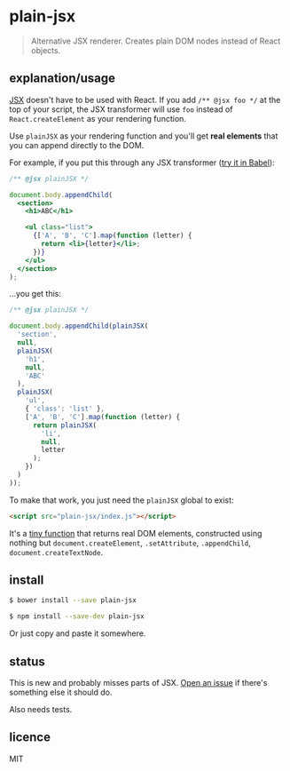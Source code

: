 # plain-jsx

> Alternative JSX renderer. Creates plain DOM nodes instead of React objects.


## explanation/usage

[JSX](http://facebook.github.io/jsx/) doesn't have to be used with React. If you add `/** @jsx foo */` at the top of your script, the JSX transformer will use `foo` instead of `React.createElement` as your rendering function.

Use `plainJSX` as your rendering function and you'll get **real elements** that you can append directly to the DOM.

For example, if you put this through any JSX transformer (<a href="https://babeljs.io/repl/#?experimental=false&evaluate=true&loose=false&spec=false&code=%2F**%20%40jsx%20plainJSX%20*%2F%0A%0Adocument.body.appendChild(%0A%20%20%3Csection%3E%0A%20%20%20%20%3Ch1%3EABC%3C%2Fh1%3E%0A%0A%20%20%20%20%3Cul%20class%3D%22list%22%3E%0A%20%20%20%20%20%20%7B%5B'A'%2C%20'B'%2C%20'C'%5D.map(function%20(letter)%20%7B%0A%20%20%20%20%20%20%20%20return%20%3Cli%3E%7Bletter%7D%3C%2Fli%3E%3B%0A%20%20%20%20%20%20%7D)%7D%0A%20%20%20%20%3C%2Ful%3E%0A%20%20%3C%2Fsection%3E%0A)%3B">try it in Babel</a>):

```jsx
/** @jsx plainJSX */

document.body.appendChild(
  <section>
    <h1>ABC</h1>

    <ul class="list">
      {['A', 'B', 'C'].map(function (letter) {
        return <li>{letter}</li>;
      })}
    </ul>
  </section>
);
```

...you get this:

```js
/** @jsx plainJSX */

document.body.appendChild(plainJSX(
  'section',
  null,
  plainJSX(
    'h1',
    null,
    'ABC'
  ),
  plainJSX(
    'ul',
    { 'class': 'list' },
    ['A', 'B', 'C'].map(function (letter) {
      return plainJSX(
        'li',
        null,
        letter
      );
    })
  )
));
```

To make that work, you just need the `plainJSX` global to exist:

```html
<script src="plain-jsx/index.js"></script>
```

It's a [tiny function](https://github.com/callumlocke/plain-jsx/blob/master/index.js) that returns real DOM elements, constructed using nothing but `document.createElement`, `.setAttribute`, `.appendChild`, `document.createTextNode`.


## install

```sh
$ bower install --save plain-jsx
```

```sh
$ npm install --save-dev plain-jsx
```

Or just copy and paste it somewhere.


## status

This is new and probably misses parts of JSX. [Open an issue](https://github.com/callumlocke/plain-jsx/issues) if there's something else it should do.

Also needs tests.


## licence

MIT
